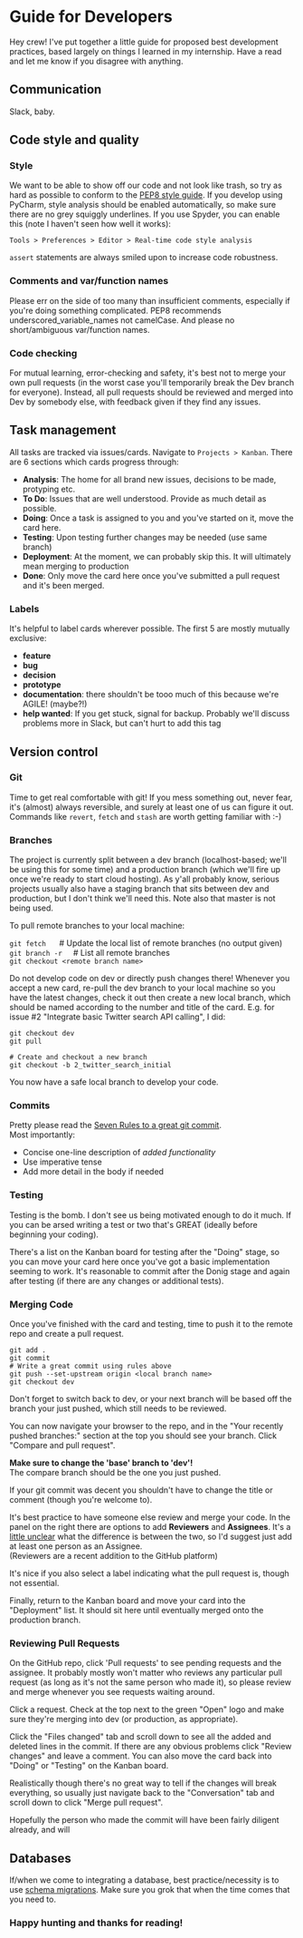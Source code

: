 # Guide for Developers
Hey crew! I've put together a little guide for proposed best development practices, based largely on things I learned in my internship. Have a read and let me know if you disagree with anything.

## Communication
Slack, baby.

## Code style and quality
### Style
We want to be able to show off our code and not look like trash, so try as hard as possible to conform to the [PEP8 style guide](https://www.python.org/dev/peps/pep-0008/). If you develop using PyCharm, style analysis should be enabled automatically, so make sure there are no grey squiggly underlines. If you use Spyder, you can enable this (note I haven't seen how well it works):

`Tools > Preferences > Editor > Real-time code style analysis`

`assert` statements are always smiled upon to increase code robustness.

### Comments and var/function names
Please err on the side of too many than insufficient comments, especially if you're doing something complicated. PEP8 recommends underscored_variable_names not camelCase. And please no short/ambiguous var/function names.

### Code checking
For mutual learning, error-checking and safety, it's best not to merge your own pull requests (in the worst case you'll temporarily break the Dev branch for everyone). Instead, all pull requests should be reviewed and merged into Dev by somebody else, with feedback given if they find any issues.

## Task management
All tasks are tracked via issues/cards. Navigate to `Projects > Kanban`. There are 6 sections which cards progress through:
- **Analysis**: The home for all brand new issues, decisions to be made, protyping etc.
- **To Do**: Issues that are well understood. Provide as much detail as possible.
- **Doing**: Once a task is assigned to you and you've started on it, move the card here.
- **Testing**: Upon testing further changes may be needed (use same branch)
- **Deployment**: At the moment, we can probably skip this. It will ultimately mean merging to production
- **Done**: Only move the card here once you've submitted a pull request and it's been merged.

### Labels
It's helpful to label cards wherever possible. The first 5 are mostly mutually exclusive:
- **feature**
- **bug**
- **decision**
- **prototype**
- **documentation**: there shouldn't be tooo much of this because we're AGILE! (maybe?!)
- **help wanted**: If you get stuck, signal for backup. Probably we'll discuss problems more in Slack, but can't hurt to add this tag

## Version control
### Git
Time to get real comfortable with git! If you mess something out, never fear, it's (almost) always reversible, and surely at least one of us can figure it out. Commands like `revert`, `fetch` and `stash` are worth getting familiar with :-)

### Branches
The project is currently split between a dev branch (localhost-based; we'll be using this for some time) and a
production branch (which we'll fire up once we're ready to start cloud hosting). As y'all probably know, serious
projects usually also have a staging branch that sits between dev and production, but I don't think we'll need this.
Note also that master is not being used.

To pull remote branches to your local machine:  

`git fetch` &nbsp;&nbsp;&nbsp;&nbsp; # Update the local list of remote branches (no output given)  
`git branch -r` &nbsp;&nbsp;&nbsp; # List all remote branches  
`git checkout <remote branch name>`

Do not develop code on dev or directly push changes there! Whenever you accept a new card, re-pull the dev branch to 
your local machine so you have the latest changes, check it out then create a new local branch, which should be named 
according to the number and title of the card. E.g. for issue #2 "Integrate basic Twitter search API calling", I did:

```
git checkout dev
git pull
  
# Create and checkout a new branch
git checkout -b 2_twitter_search_initial  
```
You now have a safe local branch to develop your code. 

### Commits
Pretty please read the [Seven Rules to a great git commit](https://chris.beams.io/posts/git-commit/).  
Most importantly:
- Concise one-line description of *added functionality*
- Use imperative tense
- Add more detail in the body if needed

### Testing
Testing is the bomb. I don't see us being motivated enough to do it much. If you can be arsed writing a test or two 
that's GREAT (ideally before beginning your coding).  

There's a list on the Kanban board for testing after the "Doing" stage, so you can move your card here once you've got a
basic implementation seeming to work. It's reasonable to commit after the Donig stage and again after testing (if there
are any changes or additional tests).

### Merging Code
Once you've finished with the card and testing, time to push it to the remote repo and create a pull request.  

```
git add .
git commit
# Write a great commit using rules above
git push --set-upstream origin <local branch name>
git checkout dev
```
Don't forget to switch back to dev, or your next branch will be based off the branch your just pushed, which still needs
to be reviewed.

You can now navigate your browser to the repo, and in the "Your recently pushed branches:" section at the top you should
see your branch. Click "Compare and pull request".  

**Make sure to change the 'base' branch to 'dev'!**  
The compare branch should be the one you just pushed.

If your git commit was decent you shouldn't have to change the title or
comment (though you're welcome to).  

It's best practice to have someone else review and merge your code. In the panel on the right there are options to add
**Reviewers** and **Assignees**. It's a [little unclear](https://github.com/blog/2291-introducing-review-requests) what 
the difference is between the two, so I'd suggest just add at least one person as an Assignee.  
(Reviewers are a recent addition to the GitHub platform)

It's nice if you also select a label indicating what the pull request is, though not essential.

Finally, return to the Kanban board and move your card into the "Deployment" list. It should sit here until eventually
merged onto the production branch. 

### Reviewing Pull Requests
On the GitHub repo, click 'Pull requests' to see pending requests and the assignee. It probably mostly won't matter who
reviews any particular pull request (as long as it's not the same person who made it), so please review and merge 
whenever you see requests waiting around.  

Click a request. Check at the top next to the green "Open" logo and make sure they're merging into dev (or production, as appropriate).  

Click the "Files changed" tab and scroll down to see all the added and deleted lines in the commit. If there are any 
obvious problems click "Review changes" and leave a comment. You can also move the card back into "Doing" or "Testing" 
on the Kanban board.  

Realistically though there's no great way to tell if the changes will 
break everything, so usually just navigate back to the "Conversation" tab and scroll down to click "Merge pull request".

Hopefully the person who made the commit will have been fairly diligent already, and will

## Databases
If/when we come to integrating a database, best practice/necessity is to use [schema migrations](https://en.wikipedia.org/wiki/Schema_migration). Make sure you grok that when the time comes that you need to.


### Happy hunting and thanks for reading!
